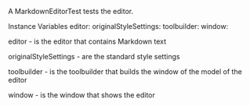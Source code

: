A MarkdownEditorTest tests the editor.

Instance Variables
	editor:		<MarkdownEditor>
	originalStyleSettings:		<MarkdownSettings>
	toolbuilder:		<ToolBuilder>
	window:		<PluggableSystemWindow>

editor
	- is the editor that contains Markdown text

originalStyleSettings
	- are the standard style settings

toolbuilder
	- is the toolbuilder that builds the window of the model of the editor

window
	- is the window that shows the editor
